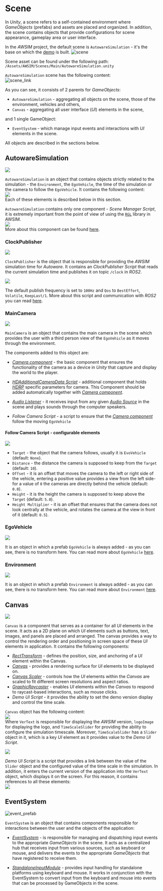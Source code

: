 <!-- TODO think about where to describe Canvas and EventSystem, Scene Manager (and whether to describe)-->
# Scene

In *Unity*, a scene refers to a self-contained environment where *GameObjects* (prefabs) and assets are placed and organized. In addition, the scene contains objects that provide configurations for scene appearance, gameplay area or user interface.

In the *AWSIM* project, the default scene is `AutowareSimulation` - it's the base on which the [demo](../../../Installation/RunDemo/) is built.
![scene](scene/scene.png)

Scene asset can be found under the following path:<br>
`/Assets/AWSIM/Scenes/Main/AutowareSimulation.unity`

`AutowareSimulation` scene has the following content:<br>
![scene_link](scene/scene_link.png)

As you can see, it consists of 2 parents for *GameObjects*: 

- `AutowareSimulation` - aggregating all objects on the scene, those of the environment, vehicles and others,
-  `Canvas` - aggregating all user interface (*UI*) elements in the scene, 
  
and 1 single GameObject: 

- `EventSystem` - which manage input events and interactions with *UI* elements in the scene.
  
All objects are described in the sections below.


## AutowareSimulation
![](scene/sim_prefab.png)

`AutowareSimulation` is an object that contains objects strictly related to the simulation - the `Environment`, the `EgoVehicle`, the time of the simulation or the camera to follow the `EgoVehicle`. It contains the following content:<br>
![](scene/sim_link.png)<br>
Each of these elements is described below in this section.

`AutowareSimulation` contains only one component - *Scene Manager Script*, it is extremely important from the point of view of using the [`RGL`](../../ExternalLibraries/RGLUnityPlugin/) library in AWSIM.<br>
![](scene/sim_script.png)<br>
More about this component can be found [here](../../ExternalLibraries/RGLUnityPlugin/#rglscenemanager).

### ClockPublisher
![](scene/clock_prefab.png)

`ClockPublisher` is the object that is responsible for providing the *AWSIM* simulation time for *Autoware*. It contains an *ClockPublisher Script* that reads the current simulation time and publishes it on topic `/clock` in *ROS2*.

![](scene/clock_script.png)

The default publish frequency is set to `100Hz` and `Qos` to `BestEffort`, `Volatile`, `KeepLast/1`.
More about this script and communication with *ROS2* you can read [here](../../ExternalLibraries/Ros2Unity/).

### MainCamera
![](scene/camera_prefab.png)

`MainCamera` is an object that contains the main camera in the scene which provides the user with a third person view of the `EgoVehicle` as it moves through the environment.

The components added to this object are:

- [*Camera component*](https://docs.unity3d.com/Manual/class-Camera.html) - the basic component that ensures the functionality of the camera as a device in *Unity* that capture and display the world to the player.
- [*HDAdditionalCameraData Script*](https://docs.unity3d.com/Packages/com.unity.render-pipelines.high-definition@13.1/api/UnityEngine.Rendering.HighDefinition.HDAdditionalCameraData.html) - additional component that holds [*HDRP*](https://docs.unity3d.com/Packages/com.unity.render-pipelines.high-definition@16.0/manual/index.html) specific parameters for camera. This Component should be added automatically together with [*Camera component*](https://docs.unity3d.com/Manual/class-Camera.html).
- [*Audio Listener*](https://docs.unity3d.com/Manual/class-AudioListener.html) - it receives input from any given [*Audio Source*](https://docs.unity3d.com/Manual/class-AudioSource.html) in the scene and plays sounds through the computer speakers. 

- *Follow Camera Script* - a script to ensure that the [*Camera component*](https://docs.unity3d.com/Manual/class-Camera.html) follow the moving `EgoVehicle`

#### Follow Camera Script - configurable elements
![](scene/camera_script.png)

- `Target` - the object that the camera follows, usually it is `EvoVehicle` (default: `None`).
- `Distance` - the distance the camera is supposed to keep from the `Target` (default: `10`).
- `Offset` - it is an offset that moves the camera to the left or right side of the vehicle, entering a positive value provides a view from the left side- for a value of `0` the cameras are directly behind the vehicle (default: `0.0`).
- `Height` - it is the height the camera is supposed to keep above the `Target` (default: `5.0`).
- `Height Multiplier` - it is an offset that ensures that the camera does not look centrally at the vehicle, and rotates the camera at the view in front of it (default: `0.5`).

### EgoVehicle
![](scene/ego_prefab.png)

It is an object in which a prefab `EgoVehicle` is always added - as you can see, there is no transform here. You can read more about `EgoVehicle` [here](../EgoVehicle/).

### Environment
![](scene/environment_prefab.png)

It is an object in which a prefab `Environment` is always added - as you can see, there is no transform here. You can read more about `Environment` [here](../Environment/Environment/).

## Canvas
![](scene/canvas_prefab.png)

`Canvas` is a component that serves as a container for all *UI* elements in the scene. It acts as a 2D plane on which *UI* elements such as buttons, text, images, and panels are placed and arranged. The canvas provides a way to control the rendering order and positioning in screen space of these *UI* elements in application.
It contains the following components:

- [*RectTransform*](https://docs.unity3d.com/Packages/com.unity.ugui@1.0/manual/class-RectTransform.html) - defines the position, size, and anchoring of a *UI* element within the Canvas.
- [*Canvas*](https://docs.unity3d.com/Packages/com.unity.ugui@1.0/manual/class-Canvas.html) - provides a rendering surface for *UI* elements to be displayed on.
- [*Canvas Scaler*](https://docs.unity3d.com/Packages/com.unity.ugui@1.0/manual/script-CanvasScaler.html) - controls how the *UI* elements within the *Canvas* are scaled to fit different screen resolutions and aspect ratios.
- [*GraphicRaycaster*](https://docs.unity3d.com/Packages/com.unity.ugui@1.0/manual/script-GraphicRaycaster.html) - enables *UI* elements within the *Canvas* to respond to raycast-based interactions, such as mouse clicks. 
- *Demo UI Script* - it provides the ability to set the demo version display and control the time scale.

`Canvas` object has the following content:<br>
![](scene/canvas_link.png)<br>
Where `VerText` is responsible for displaying the *AWSIM* version, `logoImage` for displaying the logo, and `TimeScaleSlider` for providing the ability to configure the simulation timescale. Moreover, `TimeScaleSlider` has a `Slider` object in it, which is a key *UI* element as it provides value to the *Demo UI Script*.

![](scene/slider.png)

*Demo UI Script* is a script that provides a link between the value of the `Slider` object and the configured value of the time scale in the simulation. In addition, it enters the current version of the application into the `VerText` object, which displays it on the screen. For this reason, it contains references to all these elements:<br>
![](scene/event_script.png)

## EventSystem

![event_prefab](scene/event_prefab.png)

`EventSystem` is an object that contains components responsible for interactions between the user and the objects of the application:

- [*EventSystem*](https://docs.unity3d.com/2018.2/Documentation/ScriptReference/EventSystems.EventSystem.html) - is responsible for managing and dispatching input events to the appropriate *GameObjects* in the scene. It acts as a centralized hub that receives input from various sources, such as keyboard or mouse, and delivers the events to the appropriate *GameObjects* that have registered to receive them.

- [*StandaloneInputModule*](https://docs.unity3d.com/2018.2/Documentation/ScriptReference/EventSystems.StandaloneInputModule.html) - provides input handling for standalone platforms using keyboard and mouse. It works in conjunction with the EventSystem to convert input from the keyboard and mouse into events that can be processed by GameObjects in the scene.




